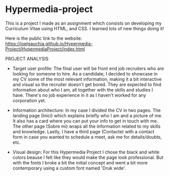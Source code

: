 # Hypermedia-project
This is a project I made as an assignment which consists on developing my Curriculum Vitae using HTML, and CSS. I learned lots of new things doing it!

Here is the public link to the website: 
https://joelgauchia.github.io/Hypermedia-Project/HypermediaProject/index.html

PROJECT ANALYSIS

- Target user profile:
  The final user will be front end job recruiters who are looking for someone to hire. As a candidate, I decided to showcase in my CV some of the most relevant             information, making it a bit interactive and visual so the recruiter doesn't get bored. They are expected to find information about who I am, all together with
  the skills and studies I have. There's no job experience in it as I haven't worked for any corporation yet.
  
- Information architecture:
  In my case I divided the CV in two pages. The landing page (Inici) which explains briefly who I am and a picture of me. It also has a card where you can put your 
  info to get in touch with me. The other page (Sobre mi) wraps all the information related to my skills and knowledge. Lastly, I have a third page (Contacte) with a       contact form in case you wanted to schedule a meet, ask me for details/doubts, etc.
  
- Visual design:
  For this Hypermedia Project I chose the black and white colors beause I felt like they would make the page look professional. But with the fonts I broke a bit the       initial concept and went a bit more contemporary using a custom font named 'Druk wide'.
